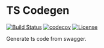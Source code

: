 # TS Codegen

[![Build Status](https://img.shields.io/travis/reeli/ts-codegen.svg?style=flat-square&branch=master)](https://travis-ci.org/reeli/ts-codegen)
[![codecov](https://codecov.io/gh/reeli/ts-codegen/branch/master/graph/badge.svg?style=flat-square)](https://codecov.io/gh/reeli/ts-codegen)
[![License](https://img.shields.io/npm/l/@react-rx/form.svg?style=flat-square)](https://npmjs.org/package/@react-rx/form)


Generate ts code from swagger.
